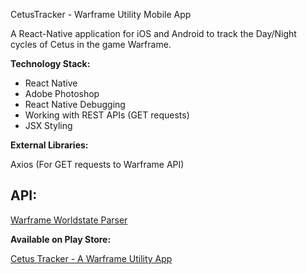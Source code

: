 CetusTracker - Warframe Utility Mobile App

A React-Native application for iOS and Android to track the Day/Night cycles of Cetus in the game Warframe.

__Technology Stack:__

- React Native
- Adobe Photoshop
- React Native Debugging 
- Working with REST APIs (GET requests)
- JSX Styling

__External Libraries:__

Axios (For GET requests to Warframe API)

API:
-
[Warframe Worldstate Parser](https://github.com/WFCD/warframe-worldstate-parser)




**Available on Play Store:**

[Cetus Tracker - A Warframe Utility App](https://play.google.com/store/apps/details?id=com.cetustracker&hl=en)
